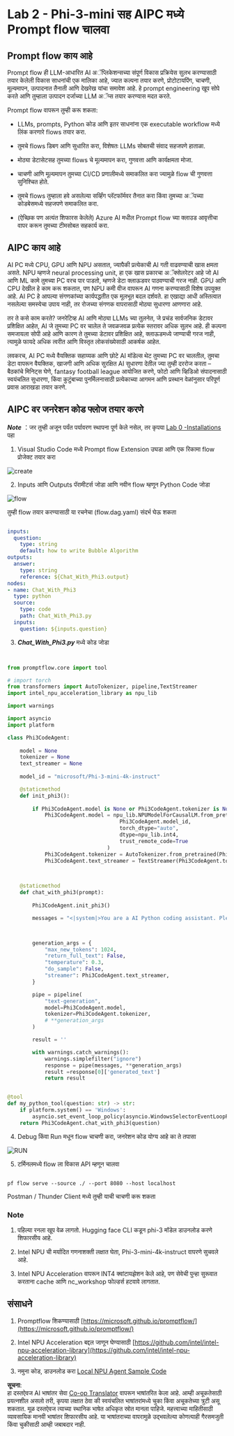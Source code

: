 <!--
CO_OP_TRANSLATOR_METADATA:
{
  "original_hash": "bc29f7fe7fc16bed6932733eac8c81b8",
  "translation_date": "2025-05-09T19:22:05+00:00",
  "source_file": "md/02.Application/02.Code/Phi3/VSCodeExt/HOL/AIPC/02.PromptflowWithNPU.md",
  "language_code": "mr"
}
-->
# **Lab 2 - Phi-3-mini सह AIPC मध्ये Prompt flow चालवा**

## **Prompt flow काय आहे**

Prompt flow ही LLM-आधारित AI अॅप्लिकेशन्सच्या संपूर्ण विकास प्रक्रियेस सुलभ करण्यासाठी तयार केलेली विकास साधनांची एक मालिका आहे, ज्यात कल्पना तयार करणे, प्रोटोटायपिंग, चाचणी, मूल्यमापन, उत्पादनात तैनाती आणि देखरेख यांचा समावेश आहे. हे prompt engineering खूप सोपे करते आणि तुम्हाला उत्पादन दर्जाच्या LLM अॅप्स तयार करण्यास मदत करते.

Prompt flow वापरून तुम्ही करू शकता:

- LLMs, prompts, Python कोड आणि इतर साधनांना एक executable workflow मध्ये लिंक करणारे flows तयार करा.

- तुमचे flows डिबग आणि सुधारित करा, विशेषतः LLMs सोबतची संवाद सहजपणे हाताळा.

- मोठ्या डेटासेटसह तुमच्या flows चे मूल्यमापन करा, गुणवत्ता आणि कार्यक्षमता मोजा.

- चाचणी आणि मूल्यमापन तुमच्या CI/CD प्रणालीमध्ये समाकलित करा ज्यामुळे flow ची गुणवत्ता सुनिश्चित होते.

- तुमचे flows तुम्हाला हवे असलेल्या सर्व्हिंग प्लॅटफॉर्मवर तैनात करा किंवा तुमच्या अॅपच्या कोडबेसमध्ये सहजपणे समाकलित करा.

- (ऐच्छिक पण अत्यंत शिफारस केलेले) Azure AI मधील Prompt flow च्या क्लाउड आवृत्तीचा वापर करून तुमच्या टीमसोबत सहकार्य करा.

## **AIPC काय आहे**

AI PC मध्ये CPU, GPU आणि NPU असतात, ज्यापैकी प्रत्येकाची AI गती वाढवण्याची खास क्षमता असते. NPU म्हणजे neural processing unit, हा एक खास प्रकारचा अॅक्सेलरेटर आहे जो AI आणि ML कामे तुमच्या PC वरच पार पाडतो, म्हणजे डेटा क्लाऊडवर पाठवण्याची गरज नाही. GPU आणि CPU देखील हे काम करू शकतात, पण NPU कमी वीज वापरून AI गणना करण्यासाठी विशेष उपयुक्त आहे. AI PC हे आपल्या संगणकांच्या कार्यपद्धतीत एक मूलभूत बदल दर्शवते. हा एखाद्या आधी अस्तित्वात नसलेल्या समस्येचा उपाय नाही, तर रोजच्या संगणक वापरासाठी मोठ्या सुधारणा आणणारा आहे.

तर ते कसे काम करते? जनरेटिव्ह AI आणि मोठ्या LLMs च्या तुलनेत, जे प्रचंड सार्वजनिक डेटावर प्रशिक्षित आहेत, AI जे तुमच्या PC वर चालेल ते जवळजवळ प्रत्येक स्तरावर अधिक सुलभ आहे. ही कल्पना समजायला सोपी आहे आणि कारण ते तुमच्या डेटावर प्रशिक्षित आहे, क्लाऊडमध्ये जाण्याची गरज नाही, त्यामुळे फायदे अधिक त्वरीत आणि विस्तृत लोकसंख्येसाठी आकर्षक आहेत.

लवकरच, AI PC मध्ये वैयक्तिक सहाय्यक आणि छोटे AI मॉडेल्स थेट तुमच्या PC वर चालतील, तुमचा डेटा वापरून वैयक्तिक, खाजगी आणि अधिक सुरक्षित AI सुधारणा देतील ज्या तुम्ही दररोज करता – बैठकांचे मिनिट्स घेणे, fantasy football league आयोजित करणे, फोटो आणि व्हिडिओ संपादनासाठी स्वयंचलित सुधारणा, किंवा कुटुंबाच्या पुनर्मिलनासाठी प्रत्येकाच्या आगमन आणि प्रस्थान वेळांनुसार परिपूर्ण प्रवास आराखडा तयार करणे.

## **AIPC वर जनरेशन कोड फ्लोज तयार करणे**

***Note*** ：जर तुम्ही अजून पर्यंत पर्यावरण स्थापना पूर्ण केले नसेल, तर कृपया [Lab 0 -Installations](./01.Installations.md) पहा

1. Visual Studio Code मध्ये Prompt flow Extension उघडा आणि एक रिकामा flow प्रोजेक्ट तयार करा

![create](../../../../../../../../../translated_images/pf_create.d6172d8277a78a7fa82cd6ff727ed44e037fa78b662f1f62d5963f36d712d229.mr.png)

2. Inputs आणि Outputs पॅरामीटर्स जोडा आणि नवीन flow म्हणून Python Code जोडा

![flow](../../../../../../../../../translated_images/pf_flow.d5646a323fb7f444c0b98b4521057a592325c583e7ba18bc31500bc0415e9ef3.mr.png)

तुम्ही flow तयार करण्यासाठी या रचनेचा (flow.dag.yaml) संदर्भ घेऊ शकता

```yaml

inputs:
  question:
    type: string
    default: how to write Bubble Algorithm
outputs:
  answer:
    type: string
    reference: ${Chat_With_Phi3.output}
nodes:
- name: Chat_With_Phi3
  type: python
  source:
    type: code
    path: Chat_With_Phi3.py
  inputs:
    question: ${inputs.question}


```

3. ***Chat_With_Phi3.py*** मध्ये कोड जोडा

```python


from promptflow.core import tool

# import torch
from transformers import AutoTokenizer, pipeline,TextStreamer
import intel_npu_acceleration_library as npu_lib

import warnings

import asyncio
import platform

class Phi3CodeAgent:
    
    model = None
    tokenizer = None
    text_streamer = None
    
    model_id = "microsoft/Phi-3-mini-4k-instruct"

    @staticmethod
    def init_phi3():
        
        if Phi3CodeAgent.model is None or Phi3CodeAgent.tokenizer is None or Phi3CodeAgent.text_streamer is None:
            Phi3CodeAgent.model = npu_lib.NPUModelForCausalLM.from_pretrained(
                                    Phi3CodeAgent.model_id,
                                    torch_dtype="auto",
                                    dtype=npu_lib.int4,
                                    trust_remote_code=True
                                )
            Phi3CodeAgent.tokenizer = AutoTokenizer.from_pretrained(Phi3CodeAgent.model_id)
            Phi3CodeAgent.text_streamer = TextStreamer(Phi3CodeAgent.tokenizer, skip_prompt=True)

    

    @staticmethod
    def chat_with_phi3(prompt):
        
        Phi3CodeAgent.init_phi3()

        messages = "<|system|>You are a AI Python coding assistant. Please help me to generate code in Python.The answer only genertated Python code, but any comments and instructions do not need to be generated<|end|><|user|>" + prompt +"<|end|><|assistant|>"



        generation_args = {
            "max_new_tokens": 1024,
            "return_full_text": False,
            "temperature": 0.3,
            "do_sample": False,
            "streamer": Phi3CodeAgent.text_streamer,
        }

        pipe = pipeline(
            "text-generation",
            model=Phi3CodeAgent.model,
            tokenizer=Phi3CodeAgent.tokenizer,
            # **generation_args
        )

        result = ''

        with warnings.catch_warnings():
            warnings.simplefilter("ignore")
            response = pipe(messages, **generation_args)
            result =response[0]['generated_text']
            return result


@tool
def my_python_tool(question: str) -> str:
    if platform.system() == 'Windows':
        asyncio.set_event_loop_policy(asyncio.WindowsSelectorEventLoopPolicy())
    return Phi3CodeAgent.chat_with_phi3(question)


```

4. Debug किंवा Run मधून flow चाचणी करा, जनरेशन कोड योग्य आहे का ते तपासा

![RUN](../../../../../../../../../translated_images/pf_run.d918637dc00f61e9bdeec37d4cc9646f77d270ac9203bcce13569f3157202b6e.mr.png)

5. टर्मिनलमध्ये flow ला विकास API म्हणून चालवा

```

pf flow serve --source ./ --port 8080 --host localhost   

```

Postman / Thunder Client मध्ये तुम्ही याची चाचणी करू शकता

### **Note**

1. पहिल्या रनला खूप वेळ लागतो. Hugging face CLI कडून phi-3 मॉडेल डाउनलोड करणे शिफारसीय आहे.

2. Intel NPU ची मर्यादित गणनाशक्ती लक्षात घेता, Phi-3-mini-4k-instruct वापरणे सुचवले आहे.

3. Intel NPU Acceleration वापरून INT4 क्वांटायझेशन केले आहे, पण सेवेची पुन्हा सुरूवात करताना cache आणि nc_workshop फोल्डर्स हटवावे लागतात.

## **संसाधने**

1. Promptflow शिकण्यासाठी [https://microsoft.github.io/promptflow/](https://microsoft.github.io/promptflow/)

2. Intel NPU Acceleration बद्दल जाणून घेण्यासाठी [https://github.com/intel/intel-npu-acceleration-library](https://github.com/intel/intel-npu-acceleration-library)

3. नमुना कोड, डाउनलोड करा [Local NPU Agent Sample Code](../../../../../../../../../code/07.Lab/01/AIPC)

**सूचना**:  
हा दस्तऐवज AI भाषांतर सेवा [Co-op Translator](https://github.com/Azure/co-op-translator) वापरून भाषांतरित केला आहे. आम्ही अचूकतेसाठी प्रयत्नशील असलो तरी, कृपया लक्षात ठेवा की स्वयंचलित भाषांतरांमध्ये चुका किंवा अचूकतेच्या त्रुटी असू शकतात. मूळ दस्तऐवज त्याच्या स्थानिक भाषेत अधिकृत स्रोत मानला पाहिजे. महत्त्वाच्या माहितीसाठी व्यावसायिक मानवी भाषांतर शिफारसीय आहे. या भाषांतराच्या वापरामुळे उद्भवलेल्या कोणत्याही गैरसमजुती किंवा चुकीसाठी आम्ही जबाबदार नाही.